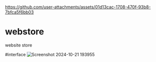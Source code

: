 https://github.com/user-attachments/assets/01d13cac-1708-470f-93b8-7bfca5f6bb03


# webstore
website store


#interface
![Screenshot 2024-10-21 193955](https://github.com/user-attachments/assets/992504f4-1628-4eee-aaa7-6baec8a1acac)
